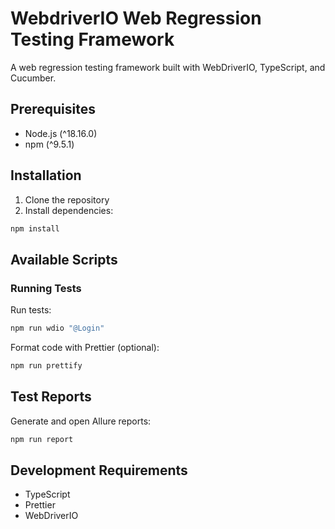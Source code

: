 # WebdriverIO Web Regression Testing Framework

A web regression testing framework built with WebDriverIO, TypeScript, and Cucumber.

## Prerequisites

- Node.js (^18.16.0)
- npm (^9.5.1)

## Installation

1. Clone the repository
2. Install dependencies:

```bash
npm install
```

## Available Scripts

### Running Tests

Run tests:
```bash
npm run wdio "@Login"
```

Format code with Prettier (optional):
```bash
npm run prettify
```

## Test Reports

Generate and open Allure reports:
```bash
npm run report
```

## Development Requirements

- TypeScript
- Prettier
- WebDriverIO
